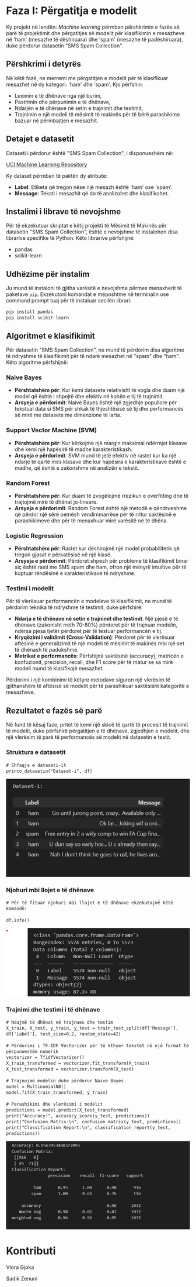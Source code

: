 
# Faza I: Përgatitja e modelit

Ky projekt në lendën: *Machine learning* përmban përshkrimin e fazës së parë të projektimit dhe përgatitjes së modelit për klasifikimin e mesazheve në 'ham' (mesazhe të dëshiruara) dhe 'spam' (mesazhe të padëshiruara), duke përdorur datasetin "SMS Spam Collection".

## Përshkrimi i detyrës

Në këtë fazë, ne merremi me përgatitjen e modelit për të klasifikuar mesazhet në dy kategori: 'ham' dhe 'spam'. Kjo përfshin:
- Leximin e të dhënave nga një burim,
- Pastrimin dhe përpunimin e të dhënave,
- Ndarjën e të dhënave në setin e trajnimit dhe testimit,
- Trajnimin e një modeli të mësimit të makinës për të bërë parashikime bazuar në përmbajtjen e mesazhit.

## Detajet e datasetit

Dataseti i përdorur është "SMS Spam Collection", i disponueshëm në:

[UCI Machine Learning Repository](https://archive.ics.uci.edu/dataset/228/sms+spam+collection)

Ky dataset përmban të paktën dy atribute:
- **Label**: Etiketa që tregon nëse një mesazh është 'ham' ose 'spam'.
- **Message**: Teksti i mesazhit që do të analizohet dhe klasifikohet.

## Instalimi i librave të nevojshme

Për të ekzekutuar skriptat e këtij projekti të Mësimit të Makinës për datasetin "SMS Spam Collection", është e nevojshme të instalohen disa librarive specifike të Python. Këto librarive përfshijnë:

- pandas
- scikit-learn

## Udhëzime për instalim

Ju mund të instaloni të gjitha varësitë e nevojshme përmes menaxherit të paketave `pip`. Ekzekutoni komandat e mëposhtme në terminalin ose command prompt tuaj për të instaluar secilën librari:

```
pip install pandas
pip install scikit-learn
```

## Algoritmet e klasifikimit

Për datasetin "SMS Spam Collection", ne mund të përdorim disa algoritme të ndryshme të klasifikimit për të ndarë mesazhet në "spam" dhe "ham". Këto algoritme përfshijnë:

### Naive Bayes
- **Përshtatshëm për**: Kur kemi datasete relativisht të vogla dhe duam një model që është i shpejtë dhe efektiv në kohën e tij të trajnimit.
- **Arsyeja e përdorimit**: Naive Bayes është një zgjedhje popullore për tekstual data si SMS për shkak të thjeshtësisë së tij dhe performancës së mirë me datasete me dimenzione të larta.

### Support Vector Machine (SVM)
- **Përshtatshëm për**: Kur kërkojmë një margin maksimal ndërmjet klasave dhe kemi një hapësirë të madhe karakteristikash.
- **Arsyeja e përdorimit**: SVM mund të jetë efektiv në rastet kur ka një ndarje të qartë mes klasave dhe kur hapësira e karakteristikave është e madhe, që është e zakonshme në analizën e tekstit.

### Random Forest
- **Përshtatshëm për**: Kur duam të zvogëlojmë rrezikun e overfitting dhe të trajtojmë mirë të dhënat jo-lineare.
- **Arsyeja e përdorimit**: Random Forest është një metodë e qëndrueshme që përdor një sërë pemësh vendimmarrëse për të rritur saktësinë e parashikimeve dhe për të menaxhuar mirë varësitë në të dhëna.

### Logistic Regression
- **Përshtatshëm për**: Rastet kur dëshirojmë një model probabilitetik që tregon gjasat e përkatësisë në një klasë.
- **Arsyeja e përdorimit**: Përdoret shpesh për probleme të klasifikimit binar siç është rasti me SMS spam dhe ham, ofron një mënyrë intuitive për të kuptuar rëndësinë e karakteristikave të ndryshme.

### Testimi i modelit

Për të vlerësuar performancën e modeleve të klasifikimit, ne mund të përdorim teknika të ndryshme të testimit, duke përfshirë:

- **Ndarja e të dhënave në setin e trajnimit dhe testimit**: Një pjesë e të dhënave (zakonisht rreth 70-80%) përdoret për të trajnuar modelin, ndërsa pjesa tjetër përdoret për të testuar performancën e tij.
- **Kryqëzimi i validimit (Cross-Validation)**: Përdoret për të vlerësuar aftësinë e generalizimit të një modeli të mësimit të makinës mbi një set të dhënash të padukshme.
- **Metrikat e performancës**: Përfshijnë saktësinë (accuracy), matricën e konfuzionit, precision, recall, dhe F1 score për të matur se sa mirë modeli mund të klasifikojë mesazhet.

Përdorimi i një kombinimi të këtyre metodave siguron një vlerësim të gjithanshëm të aftësisë së modelit për të parashikuar saktësisht kategoritë e mesazheve.


## Rezultatet e fazës së parë

Në fund të kësaj faze, pritet të kemi një skicë të qartë të procesit të trajnimit të modelit, duke përfshirë përgatitjen e të dhënave, zgjedhjen e modelit, dhe një vlerësim të parë të performancës së modelit në datasetin e testit.

### Struktura e datasetit

```
# Shfaqja e dataseti-it
printo_datasetin("Dataset-i", df)
```
![Dataset](faza1/results/dataset.png)

### Njohuri mbi llojet e të dhënave
```
# Për të fituar njohuri mbi llojet e të dhënave ekzekutojmë këtë komandë:

df.info()
```
![DaInfo_Dataset](faza1/results/info_dataset.png)

### Trajnimi dhe testimi i të dhënave

```
# Ndajmë të dhënat në trajnues dhe testim
X_train, X_test, y_train, y_test = train_test_split(df['Message'], df['Label'], test_size=0.2, random_state=42)

# Përdorimi i TF-IDF Vectorizer për të kthyer tekstet në një format të përpunueshëm numerik
vectorizer = TfidfVectorizer()
X_train_transformed = vectorizer.fit_transform(X_train)
X_test_transformed = vectorizer.transform(X_test)

# Trajnojmë modelin duke përdorur Naive Bayes
model = MultinomialNB()
model.fit(X_train_transformed, y_train)

# Parashikimi dhe vlerësimi i modelit
predictions = model.predict(X_test_transformed)
print("Accuracy:", accuracy_score(y_test, predictions))
print("Confusion Matrix:\n", confusion_matrix(y_test, predictions))
print("Classification Report:\n", classification_report(y_test, predictions))
```
![Train_Test_Data](faza1/results/train_test.png)

# Kontributi
Vlora Gjoka

Sadik Zenuni
